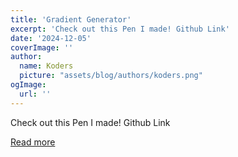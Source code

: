 ```yaml
---
title: 'Gradient Generator'
excerpt: 'Check out this Pen I made! Github Link'
date: '2024-12-05'
coverImage: ''
author:
  name: Koders
  picture: "assets/blog/authors/koders.png"
ogImage:
  url: ''
---
```


Check out this Pen I made! Github Link

[Read more](https://dev.to/pinky057/updated-gradient-generator-1217)
